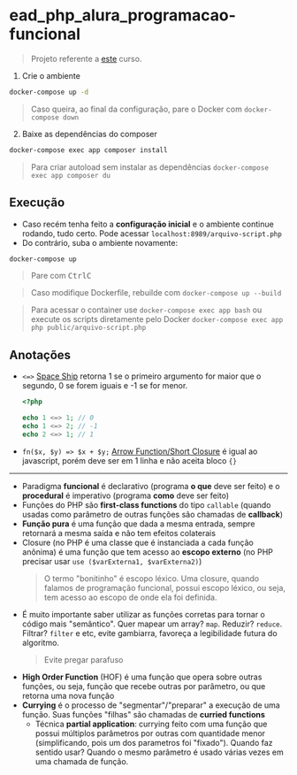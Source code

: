 # ead_php_alura_programacao-funcional

> Projeto referente a [este](https://cursos.alura.com.br/course/php-programacao-funcional) curso.

1. Crie o ambiente
```sh
docker-compose up -d
```
> Caso queira, ao final da configuração, pare o Docker com ``docker-compose down``

2. Baixe as dependências do composer
```sh
docker-compose exec app composer install
```

> Para criar autoload sem instalar as dependências ``docker-compose exec app composer du``

## Execução

- Caso recém tenha feito a **configuração inicial** e o ambiente continue rodando, tudo certo. Pode acessar ``localhost:8989/arquivo-script.php``
- Do contrário, suba o ambiente novamente:
```sh
docker-compose up
```
> Pare com <kbd>Ctrl</kbd><kbd>C</kbd>

> Caso modifique Dockerfile, rebuilde com ``docker-compose up --build``

> Para acessar o container use ``docker-compose exec app bash`` ou execute os scripts diretamente pelo Docker ``docker-compose exec app php public/arquivo-script.php``

## Anotações

- `<=>` [Space Ship](https://www.php.net/manual/pt_BR/migration70.new-features.php#migration70.new-features.spaceship-op) retorna 1 se o primeiro argumento for maior que o segundo, 0 se forem iguais e -1 se for menor. 
    ```php
    <?php

    echo 1 <=> 1; // 0
    echo 1 <=> 2; // -1
    echo 2 <=> 1; // 1
    ```
- `fn($x, $y) => $x + $y;` [Arrow Function/Short Closure](https://www.php.net/manual/pt_BR/functions.arrow.php) é igual ao javascript, porém deve ser em 1 linha e não aceita bloco `{}`

---

- Paradigma **funcional** é declarativo (programa **o que** deve ser feito) e o **procedural** é imperativo (programa **como** deve ser feito)
- Funções do PHP são **first-class functions** do tipo `callable` (quando usadas como parâmetro de outras funções são chamadas de **callback**)
- **Função pura** é uma função que dada a mesma entrada, sempre retornará a mesma saída e não tem efeitos colaterais
- Closure (no PHP é uma classe que é instanciada a cada função anônima) é uma função que tem acesso ao **escopo externo** (no PHP precisar usar `use ($varExterna1, $varExterna2)`)
    > O termo "bonitinho" é escopo léxico. Uma closure, quando falamos de programação funcional, possui escopo léxico, ou seja, tem acesso ao escopo de onde ela foi definida.
- É muito importante saber utilizar as funções corretas para tornar o código mais "semântico". Quer mapear um array? `map`. Reduzir? `reduce`. Filtrar? `filter` e etc, evite gambiarra, favoreça a legibilidade futura do algoritmo.
    > Evite pregar parafuso
- **High Order Function** (HOF) é uma função que opera sobre outras funções, ou seja, função que recebe outras por parâmetro, ou que retorna uma nova função
- **Currying** é o processo de "segmentar"/"preparar" a execução de uma função. Suas funções "filhas" são chamadas de **curried functions**
    - Técnica **partial application**: currying feito com uma função que possui múltiplos parâmetros por outras com quantidade menor (simplificando, pois um dos parametros foi "fixado"). Quando faz sentido usar? Quando o mesmo parâmetro é usado várias vezes em uma chamada de função.
